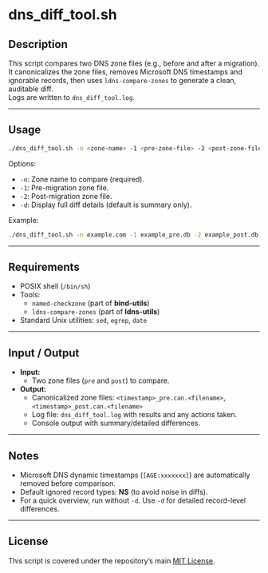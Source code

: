 # dns_diff_tool.sh

## Description
This script compares two DNS zone files (e.g., before and after a migration).  
It canonicalizes the zone files, removes Microsoft DNS timestamps and ignorable records, then uses `ldns-compare-zones` to generate a clean, auditable diff.  
Logs are written to `dns_diff_tool.log`.

---

## Usage
```bash
./dns_diff_tool.sh -n <zone-name> -1 <pre-zone-file> -2 <post-zone-file> [-d]
```

Options:
- `-n`: Zone name to compare (required).  
- `-1`: Pre-migration zone file.  
- `-2`: Post-migration zone file.  
- `-d`: Display full diff details (default is summary only).  

Example:
```bash
./dns_diff_tool.sh -n example.com -1 example_pre.db -2 example_post.db -d
```

---

## Requirements
- POSIX shell (`/bin/sh`)  
- Tools:
  - `named-checkzone` (part of **bind-utils**)  
  - `ldns-compare-zones` (part of **ldns-utils**)  
- Standard Unix utilities: `sed`, `egrep`, `date`  

---

## Input / Output
- **Input:**  
  - Two zone files (`pre` and `post`) to compare.  
- **Output:**  
  - Canonicalized zone files: `<timestamp>_pre.can.<filename>`, `<timestamp>_post.can.<filename>`  
  - Log file: `dns_diff_tool.log` with results and any actions taken.  
  - Console output with summary/detailed differences.  

---

## Notes
- Microsoft DNS dynamic timestamps (`[AGE:xxxxxxx]`) are automatically removed before comparison.  
- Default ignored record types: **NS** (to avoid noise in diffs).  
- For a quick overview, run without `-d`. Use `-d` for detailed record-level differences.  

---

## License
This script is covered under the repository’s main [MIT License](../LICENSE).  

